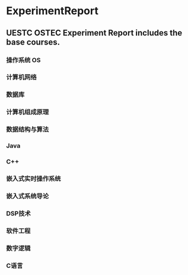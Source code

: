 # ExperimentReport
## UESTC OSTEC Experiment Report includes the base courses.
### 操作系统 OS
### 计算机网络
### 数据库
### 计算机组成原理
### 数据结构与算法
### Java
### C++
### 嵌入式实时操作系统
### 嵌入式系统导论
### DSP技术
### 软件工程
### 数字逻辑
### C语言
